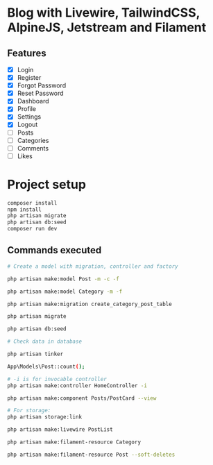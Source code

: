 # Blog with Livewire, TailwindCSS, AlpineJS, Jetstream and Filament

## Features

- [X] Login
- [X] Register
- [X] Forgot Password
- [X] Reset Password
- [X] Dashboard
- [X] Profile
- [X] Settings
- [X] Logout
- [ ] Posts
- [ ] Categories
- [ ] Comments
- [ ] Likes

# Project setup

```bash
composer install
npm install
php artisan migrate
php artisan db:seed
composer run dev
```

## Commands executed

```bash
# Create a model with migration, controller and factory

php artisan make:model Post -m -c -f

php artisan make:model Category -m -f

php artisan make:migration create_category_post_table

php artisan migrate

php artisan db:seed

# Check data in database

php artisan tinker

App\Models\Post::count();

# -i is for invocable controller
php artisan make:controller HomeController -i

php artisan make:component Posts/PostCard --view

# For storage:
php artisan storage:link

php artisan make:livewire PostList

php artisan make:filament-resource Category

php artisan make:filament-resource Post --soft-deletes
```
